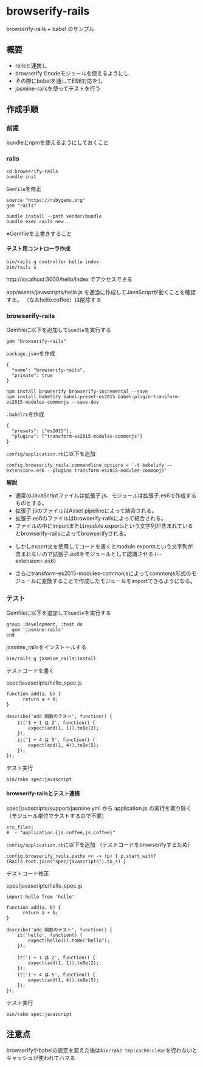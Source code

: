 # browserify-rails

browserify-rails + babel のサンプル

## 概要

* railsと連携し
* browserifyでnodeモジュールを使えるようにし
* その際にbebelを通してES6対応をし
* jasmine-railsを使ってテストを行う


## 作成手順

### 前提

bundleとnpmを使えるようにしておくこと

### rails

```
cd browserify-rails
bundle init
```

`Gemfile`を修正

```
source "https://rubygems.org"
gem "rails"
```

```
bundle install --path vendor/bundle
bundle exec rails new .
```

※Gemfileを上書きすること

#### テスト用コントローラ作成

```
bin/rails g controller hello index
bin/rails s
```

http://localhost:3000/hello/index でアクセスできる

app/assets/javascripts/hello.js を適当に作成してJavaScriptが動くことを確認する。
（なおhello.coffee）は削除する


### browserify-rails

Gemfileに以下を追加して`bundle`を実行する

```
gem "browserify-rails"
```

`package.json`を作成

```
{
  "name": "browserify-rails",
  "private": true
}
```

```
npm install browserify browserify-incremental --save
npm install babelify babel-preset-es2015 babel-plugin-transform-es2015-modules-commonjs --save-dev
```

`.babelrc`を作成

```
{
  "presets": ["es2015"],
  "plugins": ["transform-es2015-modules-commonjs"]
}
```

`config/application.rb`に以下を追加

```
config.browserify_rails.commandline_options = '-t babelify --extension=.es6 --plugins transform-es2015-modules-commonjs'
```

**解説**

* 通常のJavaScriptファイルは拡張子.js、モジュールは拡張子.es6で作成するものとする。
* 拡張子.jsのファイルはAsset pipelineによって結合される。
* 拡張子.es6のファイルはbrowserify-railsによって結合される。
* ファイルの中にimportまたはmodule.exportsという文字列が含まれているとbrowserify-railsによってbrowserifyされる。
+ しかしexport文を使用してコードを書くとmodule.exportsという文字列が含まれないので拡張子.es6をモジュールとして認識させる (--extension=.es6)
* さらにtransform-es2015-modules-commonjsによってcommonjs形式のモジュールに変換することで作成したモジュールをimportできるようになる。

### テスト

Gemfileに以下を追加して`bundle`を実行する

```
group :development, :test do
  gem 'jasmine-rails'
end
```

jasmine_railsをインストールする

```
bin/rails g jasmine_rails:install
```

テストコードを書く

spec/javascripts/hello_spec.js

```
function add(a, b) {
      return a + b;
}

describe('add 関数のテスト', function() {
    it('1 + 1 は 2', function() {
        expect(add(1, 1)).toBe(2);
    });
    it('1 + 4 は 5', function() {
        expect(add(1, 4)).toBe(5);
    });
});
```

テスト実行

```
bin/rake spec:javascript
```

#### browserify-railsとテスト連携


spec/javascripts/support/jasmine.yml から application.js の実行を取り除く
（モジュール単位でテストするので不要）

```
src_files:
#  - "application.{js.coffee,js,coffee}"
```


`config/application.rb`に以下を追加
（テストコードをbrowserifyするため）

```
config.browserify_rails.paths << -> (p) { p.start_with?(Rails.root.join("spec/javascripts").to_s) }
```



テストコード修正

spec/javascripts/hello_spec.jp

```
import hello from 'hello'

function add(a, b) {
      return a + b;
}

describe('add 関数のテスト', function() {
    it('hello', function() {
        expect(hello()).toBe("hello");
    });

    it('1 + 1 は 2', function() {
        expect(add(1, 1)).toBe(2);
    });
    it('1 + 4 は 5', function() {
        expect(add(1, 4)).toBe(5);
    });
});
```

テスト実行

```
bin/rake spec:javascript
```

## 注意点

browserifyやbabelの設定を変えた後は`bin/rake tmp:cache:clear`を行わないとキャッシュが使われてハマる

